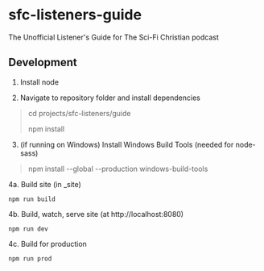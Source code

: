 # sfc-listeners-guide
The Unofficial Listener's Guide for The Sci-Fi Christian podcast

## Development

1. Install node

2. Navigate to repository folder and install dependencies

> cd projects/sfc-listeners/guide
> 
> npm install

3. (if running on Windows) Install Windows Build Tools (needed for node-sass)

> npm install --global --production windows-build-tools

4a. Build site (in _site)

```shell
npm run build
```

4b. Build, watch, serve site (at http://localhost:8080)

```shell
npm run dev
```

4c. Build for production

```shell
npm run prod
```